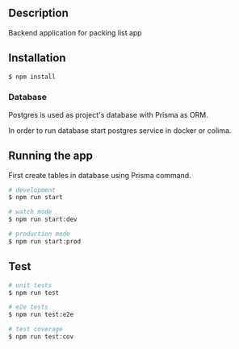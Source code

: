 ## Description

Backend application for packing list app

## Installation

```bash
$ npm install
```

### Database
Postgres is used as project's database with Prisma as ORM.

In order to run database start postgres service in docker or colima.

## Running the app

First create tables in database using Prisma command.

```bash
# development
$ npm run start

# watch mode
$ npm run start:dev

# production mode
$ npm run start:prod
```

## Test

```bash
# unit tests
$ npm run test

# e2e tests
$ npm run test:e2e

# test coverage
$ npm run test:cov
```
